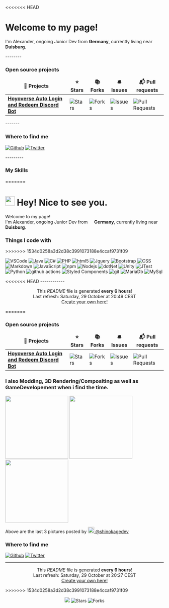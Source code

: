<<<<<<< HEAD
<h1>Welcome to my page!</h1> 
<p>I'm Alexander, ongoing Junior Dev from <b>Germany</b>, currently living near <b>Duisburg</b>. </p>
--------
<h3>Open source projects</h3>
<table>
  <thead align="center">
    <tr border: none;>
      <td><b>🎁 Projects</b></td>
      <td><b>⭐ Stars</b></td>
      <td><b>📚 Forks</b></td>
      <td><b>🛎 Issues</b></td>
      <td><b>📬 Pull requests</b></td>
    </tr>
  </thead>
  <tbody>
    <tr>
      <td><a href="https://github.com/Shinokage107/Hoyoverse-Automatisation"><b>Hoyoverse Auto Login and Redeem Discord Bot</b></a></td>
      <td><img alt="Stars" src="https://img.shields.io/github/stars/Shinokage107/Hoyoverse-Automatisation?style=flat-square&labelColor=343b41"/></td>
      <td><img alt="Forks" src="https://img.shields.io/github/forks/Shinokage107/Hoyoverse-Automatisation?style=flat-square&labelColor=343b41"/></td>
      <td><img alt="Issues" src="https://img.shields.io/github/issues/Shinokage107/Hoyoverse-Automatisation?style=flat-square&labelColor=343b41"/></td>
      <td><img alt="Pull Requests" src="https://img.shields.io/github/issues-pr/Shinokage107/Hoyoverse-Automatisation?style=flat-square&labelColor=343b41"/></td>
    </tr>
  </tbody>
</table>
-------
<h3>Where to find me</h3>
<p><a href="https://github.com/Shinokage107" target="_blank"><img alt="Github" src="https://img.shields.io/badge/GitHub-%2312100E.svg?&style=for-the-badge&logo=Github&logoColor=white" /></a> <a href="https://twitter.com/Shinokage107" target="_blank"><img alt="Twitter" src="https://img.shields.io/badge/twitter-%231DA1F2.svg?&style=for-the-badge&logo=twitter&logoColor=white" /></a></p>
---------
<h3> My Skills </h3>
=======
<h1><img src="https://emojis.slackmojis.com/emojis/images/1531849430/4246/blob-sunglasses.gif?1531849430" width="30"/> Hey! Nice to see you.</h1>


<p>Welcome to my page! </br> I'm Alexander, ongoing Junior Dev from <img src="https://cdn-icons-png.flaticon.com/512/299/299786.png " width="13"/> <b>Germany</b>, currently living near <b>Duisburg</b>. </p>
<h3>Things I code with</h3>
>>>>>>> 1534d0258a3d2d38c3991073188e4ccaf9731f09
<p>
    <img alt="VSCode" src="https://img.shields.io/badge/Visual_Studio_Code-0078D4?style=flat-square&logo=visual%20studio%20code&logoColor=white" />
    <img alt="Java" src="https://img.shields.io/badge/Java-ED8B00?style=flat-square&logo=java&logoColor=white" />
    <img alt="C#" src="https://img.shields.io/badge/C%23-239120?style=flat-square&logo=c-sharp&logoColor=white" />
    <img alt="PHP" src="https://img.shields.io/badge/PHP-777BB4?style=flat-square&logo=php&logoColor=whit" />
    <img alt="html5" src="https://img.shields.io/badge/-HTML5-E34F26?style=flat-square&logo=html5&logoColor=white" />
    <img alt="Jquery" src="https://img.shields.io/badge/jQuery-0769AD?style=flat-square&logo=jquery&logoColor=white" />
    <img alt="Bootstrap" src="https://img.shields.io/badge/Bootstrap-563D7C?style=flat-square&logo=bootstrap&logoColor=white" />
    <img alt="CSS" src="https://img.shields.io/badge/CSS3-1572B6?style=flat-square&logo=css3&logoColor=white" />
    <img alt="Markdown" src="https://img.shields.io/badge/Markdown-000000?style=flat-square&logo=markdown&logoColor=white" />
    <img alt="JavaScript" src="https://img.shields.io/badge/JavaScript-323330?style=flat-square&logo=javascript&logoColor=F7DF1E" />
    <img alt="npm" src="https://img.shields.io/badge/-NPM-CB3837?style=flat-square&logo=npm&logoColor=white" />
    <img alt="Nodejs" src="https://img.shields.io/badge/-Nodejs-43853d?style=flat-square&logo=Node.js&logoColor=white" />
    <img alt="dotNet" src="https://img.shields.io/badge/.NET-5C2D91?style=flat-square&logo=.net&logoColor=white" />
    <img alt="Unity" src="https://img.shields.io/badge/Unity-100000?style=flat-square&logo=unity&logoColor=white" />
    <img alt="JTest" src="https://img.shields.io/badge/Jest-323330?style=flat-square&logo=Jest&logoColor=white" />
    <img alt="Python" src="https://img.shields.io/badge/Python-3776AB?style=flat-square&logo=python&logoColor=white" />
    <img alt="github actions" src="https://img.shields.io/badge/-Github_Actions-2088FF?style=flat-square&logo=github-actions&logoColor=white" />
    <img alt="Styled Components" src="https://img.shields.io/badge/-Styled_Components-db7092?style=flat-square&logo=styled-components&logoColor=white" />
    <img alt="git" src="https://img.shields.io/badge/-Git-F05032?style=flat-square&logo=git&logoColor=white" /> 
    <img alt="MariaDb" src="https://img.shields.io/badge/MariaDB-003545?style=flat-square&logo=mariadb&logoColor=white"/>
    <img alt="MySql" src="https://img.shields.io/badge/MySQL-005C84?style=flat-square&logo=mysql&logoColor=white" />
  
</p>
<<<<<<< HEAD
------------
<p align="center">This <i>README</i> file is generated <b>every 6 hours</b>!</br>Last refresh: Saturday, 29 October at 20:49 CEST<br /><a href="https://medium.com/@th.guibert/how-to-create-a-self-updating-readme-md-for-your-github-profile-f8b05744ca91">Create your own here!</a></p>
=======
<h3>Open source projects</h3>
<table>
  <thead align="center">
    <tr border: none;>
      <td><b>🎁 Projects</b></td>
      <td><b>⭐ Stars</b></td>
      <td><b>📚 Forks</b></td>
      <td><b>🛎 Issues</b></td>
      <td><b>📬 Pull requests</b></td>
    </tr>
  </thead>
  <tbody>
    <tr>
      <td><a href="https://github.com/Shinokage107/Hoyoverse-Automatisation"><b>Hoyoverse Auto Login and Redeem Discord Bot</b></a></td>
      <td><img alt="Stars" src="https://img.shields.io/github/stars/Shinokage107/Hoyoverse-Automatisation?style=flat-square&labelColor=343b41"/></td>
      <td><img alt="Forks" src="https://img.shields.io/github/forks/Shinokage107/Hoyoverse-Automatisation?style=flat-square&labelColor=343b41"/></td>
      <td><img alt="Issues" src="https://img.shields.io/github/issues/Shinokage107/Hoyoverse-Automatisation?style=flat-square&labelColor=343b41"/></td>
      <td><img alt="Pull Requests" src="https://img.shields.io/github/issues-pr/Shinokage107/Hoyoverse-Automatisation?style=flat-square&labelColor=343b41"/></td>
    </tr>
  </tbody>
</table>

<h3>I also Modding, 3D Rendering/Compositing as well as GameDevelopement when i find the time.</h3>
<p><img width="200" src="" /> <img width="200" src="" /> <img width="200" src="" /></p>
<p>Above are the last 3 pictures posted by <a href="https://www.instagram.com/shinokagedev/" target="_blank"><img src="https://upload.wikimedia.org/wikipedia/commons/thumb/e/e7/Instagram_logo_2016.svg/1024px-Instagram_logo_2016.svg.png" width="20"/> @shinokagedev</a></p>
<h3>Where to find me</h3>
<p><a href="https://github.com/Shinokage107" target="_blank"><img alt="Github" src="https://img.shields.io/badge/GitHub-%2312100E.svg?&style=for-the-badge&logo=Github&logoColor=white" /></a> <a href="https://twitter.com/Shinokage107" target="_blank"><img alt="Twitter" src="https://img.shields.io/badge/twitter-%231DA1F2.svg?&style=for-the-badge&logo=twitter&logoColor=white" /></a></p>

------------
<p align="center">This <i>README</i> file is generated <b>every 6 hours</b>!</br>Last refresh: Saturday, 29 October at 20:27 CEST<br /><a href="https://medium.com/@th.guibert/how-to-create-a-self-updating-readme-md-for-your-github-profile-f8b05744ca91">Create your own here!</a></p>
>>>>>>> 1534d0258a3d2d38c3991073188e4ccaf9731f09
<p align="center"><img src="https://github.com/Shinokage107/shinokage107/workflows/README%20build/badge.svg" /> <img alt="Stars" src="https://img.shields.io/github/stars/Shinokage107/shinokage107?style=flat-square&labelColor=343b41"/> <img alt="Forks" src="https://img.shields.io/github/forks/Shinokage107/shinokage107?style=flat-square&labelColor=343b41"/></p>